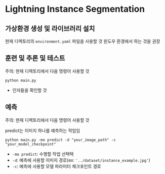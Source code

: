 # Lightning Instance Segmentation

## 가상환경 생성 및 라이브러리 설치
현재 디렉토리의 `environment.yaml` 파일을 사용할 것
윈도우 환경에서 하는 것을 권장

## 훈련 및 추론 및 테스트
주의: 현재 디렉토리에서 다음 명령어 사용할 것
```shell
python main.py
```
- 인자들을 확인할 것

## 예측
주의: 현재 디렉토리에서 다음 명령어 사용할 것

predict는 이미지 하나를 예측하는 작업임
```shell
python main.py -mo predict -d "your_image_path" -c "your_model_checkpoint"
```
- `-mo predict`: 수행할 작업 선택택
- `-d`: 예측에 사용할 이미지 경로(ex: `'../dataset/instance_example.jpg'`)
- `-c`: 예측에 사용할 모델 파라미터 체크포인트 경로